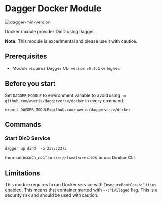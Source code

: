 # Dagger Docker Module

![dagger-min-version](https://img.shields.io/badge/dagger%20version-v0.9.2-green)

Docker module provides DinD using Dagger.

**Note:** This module is experimental and please use it with caution.

## Prerequisites

- Module requires Dagger CLI version `v0.9.2` or higher.

## Before you start

Set `DAGGER_MODULE` to environment variable to avoid using `-m github.com/aweris/daggerverse/docker` in every command.

```shell
export DAGGER_MODULE=github.com/aweris/daggerverse/docker
```

## Commands

### Start DinD Service

```shell
dagger up dind  -p 2375:2375
```

then set `DOCKER_HOST` to `tcp://localhost:2375` to use Docker CLI. 

## Limitations

This module requires to run Docker service with `InsecureRootCapabilities` enabled. This means that container started 
with `--privileged` flag. This is a security risk and should be used with caution.